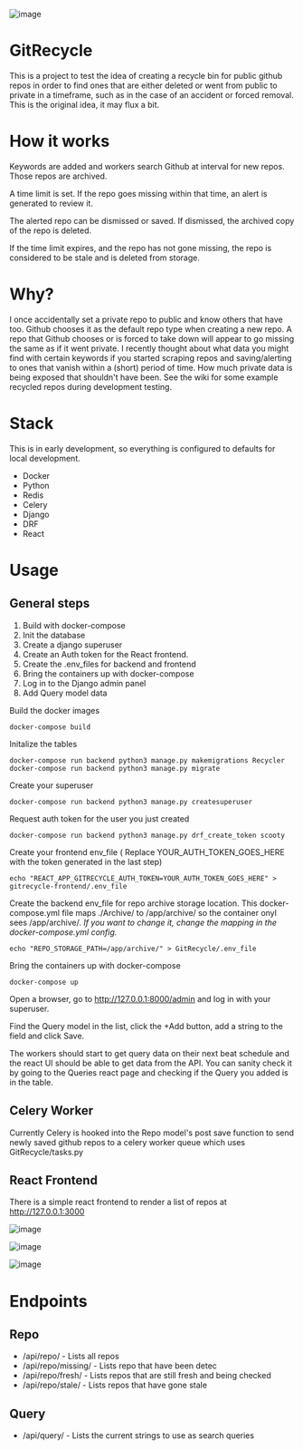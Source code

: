 ![image](https://user-images.githubusercontent.com/46699116/79952710-abddf180-842f-11ea-90ef-425533be91bf.png)

# GitRecycle

This is a project to test the idea of creating a recycle bin for public github repos in order to find ones that are either deleted or went from public to private in a timeframe, such as in the case of an accident or forced removal. This is the original idea, it may flux a bit.

# How it works

Keywords are added and workers search Github at interval for new repos. Those repos are archived.

A time limit is set. If the repo goes missing within that time, an alert is generated to review it.

The alerted repo can be dismissed or saved. If dismissed, the archived copy of the repo is deleted.

If the time limit expires, and the repo has not gone missing, the repo is considered to be stale and is deleted from storage.

# Why?

I once accidentally set a private repo to public and know others that have too. Github chooses it as the default repo type when creating a new repo. A repo that Github chooses or is forced to take down will appear to go missing the same as if it went private. I recently thought about what data you might find with certain keywords if you started scraping repos and saving/alerting to ones that vanish within a (short) period of time. How much private data is being exposed that shouldn't have been. See the wiki for some example recycled repos during development testing. 

# Stack

This is in early development, so everything is configured to defaults for local development.

* Docker
* Python
* Redis
* Celery
* Django
* DRF
* React

# Usage

## General steps

1. Build with docker-compose
1. Init the database
1. Create a django superuser
1. Create an Auth token for the React frontend.
1. Create the .env_files for backend and frontend
1. Bring the containers up with docker-compose
1. Log in to the Django admin panel
1. Add Query model data

Build the docker images

`docker-compose build` 

Initalize the tables

`docker-compose run backend python3 manage.py makemigrations Recycler`  
`docker-compose run backend python3 manage.py migrate`  

Create your superuser

`docker-compose run backend python3 manage.py createsuperuser`

Request auth token for the user you just created

`docker-compose run backend python3 manage.py drf_create_token scooty`

Create your frontend env_file ( Replace YOUR_AUTH_TOKEN_GOES_HERE with the token generated in the last step)

`echo "REACT_APP_GITRECYCLE_AUTH_TOKEN=YOUR_AUTH_TOKEN_GOES_HERE" > gitrecycle-frontend/.env_file`

Create the backend env_file for repo archive storage location. This docker-compose.yml file maps ./Archive/ to /app/archive/ so the container onyl sees /app/archive/. *If you want to change it, change the mapping in the docker-compose.yml config.*

`echo "REPO_STORAGE_PATH=/app/archive/" > GitRecycle/.env_file`

Bring the containers up with docker-compose

`docker-compose up`

Open a browser, go to http://127.0.0.1:8000/admin and log in with your superuser.

Find the Query model in the list, click the +Add button, add a string to the field and click Save.

The workers should start to get query data on their next beat schedule and the react UI should be able to get data from the API. You can sanity check it by going to the Queries react page and checking if the Query you added is in the table.

## Celery Worker

Currently Celery is hooked into the Repo model's post save function to send newly saved github repos to a celery worker queue which uses GitRecycle/tasks.py

## React Frontend

There is a simple react frontend to render a list of repos at http://127.0.0.1:3000

![image](https://user-images.githubusercontent.com/46699116/80853111-e93a4000-8be2-11ea-90b6-31ec94793a4c.png)

![image](https://user-images.githubusercontent.com/46699116/80853153-33232600-8be3-11ea-8e7a-c6179aee5541.png)

![image](https://user-images.githubusercontent.com/46699116/80853106-e0e20500-8be2-11ea-9ebd-7a7a536ce839.png)

# Endpoints

## Repo

*  /api/repo/ - Lists all repos
*  /api/repo/missing/ - Lists repo that have been detec
*  /api/repo/fresh/ - Lists repos that are still fresh and being checked
*  /api/repo/stale/ - Lists repos that have gone stale

## Query

*  /api/query/ - Lists the current strings to use as search queries

